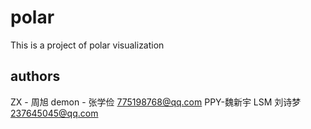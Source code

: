 ﻿# polar
This is a project of polar visualization

## authors
ZX - 周旭
demon - 张学俭 775198768@qq.com
PPY-魏新宇
LSM 刘诗梦 237645045@qq.com